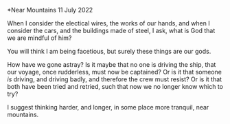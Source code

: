 *Near Mountains
11 July 2022

When I consider the electical wires,
the works of our hands, and when I consider
the cars, and the buildings made of steel,
I ask, what is God that we are mindful of him?

You will think I am being facetious,
but surely these things are our gods.

How have we gone astray? Is it maybe
that no one is driving the ship, that our voyage,
once rudderless, must now be captained?
Or is it that someone *is* driving, and driving badly,
and therefore the crew must resist?
Or is it that both have been tried and retried,
such that now we no longer know which to try?

I suggest thinking harder, and longer,
in some place more tranquil, near mountains.  